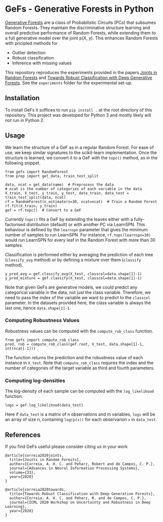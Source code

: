 # GeFs - Generative Forests in Python

[Generative Forests](https://arxiv.org/abs/2006.14937) are a class of Probabilistic Circuits (PCs) that subsumes Random Forests. They maintain the discriminative structure learning and overall predictive performance of Random Forests, while extending them to a full generative model over the joint p(X, y). This enhances Random Forests with pricipled methods for

- Outlier detection
- Robust classification
- Inference with missing values

This repository reproduces the experiments provided in the papers [Joints in Random Forests](https://arxiv.org/abs/2006.14937) and [Towards Robust Classification with Deep Generative Forests](https://arxiv.org/abs/2007.05721). See the `experiments` folder for the experimental set-up.

## Installation

To install GeFs it suffices to run `pip install .` at the root directory of this repository. This project was developed for Python 3 and mostly likely will not run in Python 2.

## Usage

We learn the structure of a GeF as in a regular Random Forest. For ease of use, we keep similar signatures to the scikit-learn implementation. Once the structure is learned, we convert it to a GeF with the `topc()` method, as in the following snippet.

```
from gefs import RandomForest
from prep import get_data, train_test_split

data, ncat = get_data(name)  # Preprocess the data
# ncat is the number of categories of each variable in the data
X_train, X_test, y_train, y_test, data_train, data_test = train_test_split(data, ncat)
rf = RandomForest(n_estimators=30, ncat=ncat)  # Train a Random Forest
rf.fit(X_train, y_train)
gef = rf.topc()  # Convert to a GeF
```

Currently `topc()` fits a GeF by extending the leaves either with a fully-factorised distribution (default) or with another PC via LearnSPN. This behaviour is defined by the `learnspn` parameter that gives the minimum number of samples to run LearnSPN. For instance, `rf.topc(learnspn=30)` would run LearnSPN for every leaf in the Random Forest with more than 30 samples.

Classification is performed either by averaging the prediction of each tree (`classify_avg` method) or by defining a mixture over them (`classify` method). 

```
y_pred_avg = gef.classify_avg(X_test, classcol=data.shape[1]-1)
y_pred_mixture = gef.classify(X_test, classcol=data.shape[1]-1)
```

Note that given GeFs are generative models, we could predict any categorical variable in the data, not just the class variable. Therefore, we need to pass the index of the variable we want to predict to the `classcol` parameter. In the datasets provided here, the class variable is always the last one, hence `data.shape[1]-1`.

### Computing Robustness Values
Robustness values can be computed with the `compute_rob_class` function.
```
from gefs import compute_rob_class
pred, rob = compute_rob_class(gef.root, X_test, data.shape[1]-1, int(ncat[-1]))
```
The function returns the prediction and the robustness value of each instance in `X_test`. Note that `compute_rob_class` requires the index and the number of categories of the target variable as third and fourth parameters. 

### Computing log-densities
The log-density of each sample can be computed with the `log_likelihood` function.
```
logs = gef.log_likelihood(data_test)
```
Here if `data_test` is a matrix of n observations and m variables, `logs` will be an array of size n, containing `log(p(x))` for each observarion `x` in `data_test`.

## References

If you find GeFs useful please consider citing us in your work

```
@article{correia2020joints,
  title={Joints in Random Forests},
  author={Correia, A. H. C. and Peharz, Robert and de Campos, C. P.},
  journal={Advances in Neural Information Processing Systems},
  volume={33},
  year={2020}
}

@article{correia2020towards,
  title={Towards Robust Classification with Deep Generative Forests},
  author={Correia, A. H. C. and Peharz, R. and de Campos, C. P.},
  journal={ICML 2020 Workshop on Uncertainty and Robustness in Deep Learning},
  year={2020}
}
```
